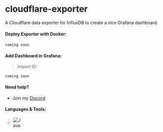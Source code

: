 # cloudflare-exporter
A Cloudflare data exporter for InfluxDB to create a nice Grafana dashboard.


#### Deploy Exporter with Docker:

```
coming soon
```

#### Add Dashboard in Grafana:
> Import ID:
```
coming soon
```

#### Need help?
- Join my [Discord](https://discord.gg/q9JJGjRXvV)

#### Languages & Tools:
[<img align="left" alt="Java" width="26px" src="https://github.com/edent/SuperTinyIcons/blob/master/images/svg/java.svg" />][wikipediajava]
[<img align="left" alt="Java" width="26px" src="https://upload.wikimedia.org/wikipedia/commons/thumb/f/f4/IntelliJ_IDEA_Edu_Icon.svg/2048px-IntelliJ_IDEA_Edu_Icon.svg.png" />][wikipediaintellij]

[wikipediajava]: https://en.wikipedia.org/wiki/Java_(programming_language)
[wikipediaintellij]: https://en.wikipedia.org/wiki/IntelliJ_IDEA

